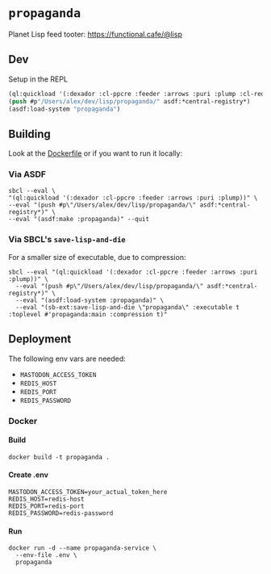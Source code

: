 # `propaganda`

Planet Lisp feed tooter: https://functional.cafe/@lisp

## Dev

Setup in the REPL

```lisp
(ql:quickload '(:dexador :cl-ppcre :feeder :arrows :puri :plump :cl-redis))
(push #p"/Users/alex/dev/lisp/propaganda/" asdf:*central-registry*)
(asdf:load-system "propaganda")
```

## Building

Look at the [Dockerfile](Dockerfile) or if you want to run it locally:

### Via ASDF

```shell
sbcl --eval \
"(ql:quickload '(:dexador :cl-ppcre :feeder :arrows :puri :plump))" \
--eval "(push #p\"/Users/alex/dev/lisp/propaganda/\" asdf:*central-registry*)" \
--eval "(asdf:make :propaganda)" --quit
```

### Via SBCL's `save-lisp-and-die`

For a smaller size of executable, due to compression:

```shell
sbcl --eval "(ql:quickload '(:dexador :cl-ppcre :feeder :arrows :puri :plump))" \
  --eval "(push #p\"/Users/alex/dev/lisp/propaganda/\" asdf:*central-registry*)" \
  --eval "(asdf:load-system :propaganda)" \
  --eval "(sb-ext:save-lisp-and-die \"propaganda\" :executable t :toplevel #'propaganda:main :compression t)"
```

## Deployment

The following env vars are needed:

- `MASTODON_ACCESS_TOKEN`
- `REDIS_HOST`
- `REDIS_PORT`
- `REDIS_PASSWORD`

### Docker

#### Build

    docker build -t propaganda .

#### Create .env

    MASTODON_ACCESS_TOKEN=your_actual_token_here
    REDIS_HOST=redis-host
    REDIS_PORT=redis-port
    REDIS_PASSWORD=redis-password

#### Run

    docker run -d --name propaganda-service \
      --env-file .env \
      propaganda
